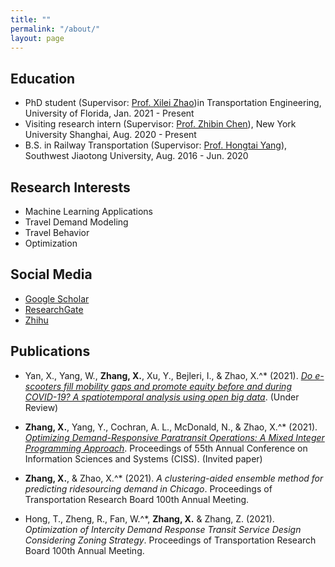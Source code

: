 ```yaml
---
title: ""
permalink: "/about/"
layout: page
---
```


## Education

- PhD student (Supervisor: [Prof. Xilei Zhao](https://www.essie.ufl.edu/people/name/xilei-zhao/))in Transportation Engineering, University of Florida, Jan. 2021 - Present
- Visiting research intern (Supervisor: [Prof. Zhibin Chen](https://shanghai.nyu.edu/academics/faculty/directory/zhibin-chen)), New York University Shanghai, Aug. 2020 - Present
- B.S. in Railway Transportation (Supervisor: [Prof. Hongtai Yang](https://faculty.swjtu.edu.cn/yanghongtai/en/index.htm)), Southwest Jiaotong University, Aug. 2016 - Jun. 2020

## Research Interests
- Machine Learning Applications
- Travel Demand Modeling
- Travel Behavior
- Optimization

## Social Media

 - [Google Scholar](https://scholar.google.com/citations?hl=zh-CN&user=VpVo0MQAAAAJ)
 - [ResearchGate](https://www.researchgate.net/profile/Xiaojian-Zhang-8)
 - [Zhihu](https://www.zhihu.com/people/xie-xie-nong-35-99)

## Publications
- Yan, X., Yang, W., **Zhang, X.**, Xu, Y., Bejleri, I., & Zhao, X.^* (2021). [*Do e-scooters fill mobility gaps and promote equity before and during COVID-19? A spatiotemporal analysis using open big data*](https://arxiv.org/abs/2103.09060).  (Under Review)

- **Zhang, X.**, Yang, Y., Cochran, A. L., McDonald, N., & Zhao, X.^* (2021). [*Optimizing Demand-Responsive Paratransit Operations: A Mixed Integer Programming Approach*](https://arxiv.org/pdf/2012.10648). Proceedings of 55th Annual Conference on Information Sciences and Systems (CISS). (Invited paper)

- **Zhang, X.**, & Zhao, X.^* (2021). *A clustering-aided ensemble method for predicting ridesourcing demand in Chicago*. Proceedings of Transportation Research Board 100th Annual Meeting.

- Hong, T., Zheng, R., Fan, W.^*, **Zhang, X.** & Zhang, Z. (2021). *Optimization of Intercity Demand Response Transit Service Design Considering Zoning Strategy*. Proceedings of Transportation Research Board 100th Annual Meeting.

